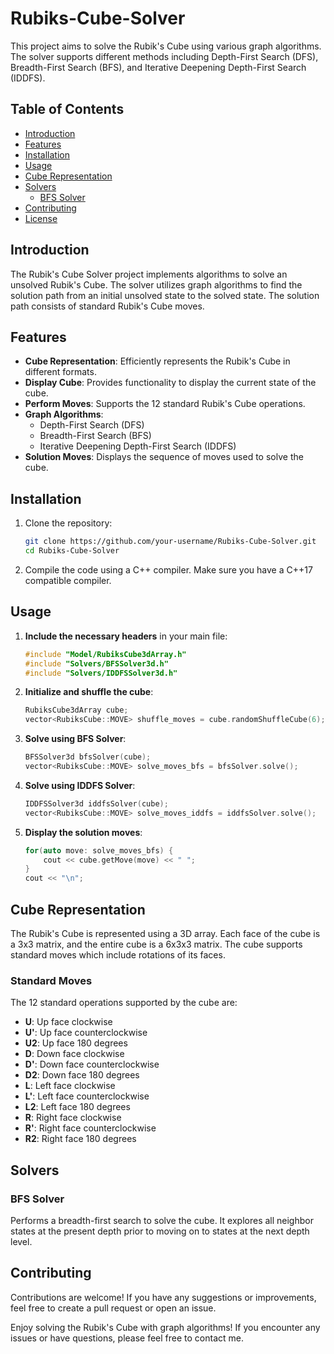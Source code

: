 # Rubiks-Cube-Solver

This project aims to solve the Rubik's Cube using various graph algorithms. The solver supports different methods including Depth-First Search (DFS), Breadth-First Search (BFS), and Iterative Deepening Depth-First Search (IDDFS).

## Table of Contents

- [Introduction](#introduction)
- [Features](#features)
- [Installation](#installation)
- [Usage](#usage)
- [Cube Representation](#cube-representation)
- [Solvers](#solvers)
  - [BFS Solver](#bfs-solver)
- [Contributing](#contributing)
- [License](#license)

## Introduction

The Rubik's Cube Solver project implements algorithms to solve an unsolved Rubik's Cube. The solver utilizes graph algorithms to find the solution path from an initial unsolved state to the solved state. The solution path consists of standard Rubik's Cube moves.

## Features

- **Cube Representation**: Efficiently represents the Rubik's Cube in different formats.
- **Display Cube**: Provides functionality to display the current state of the cube.
- **Perform Moves**: Supports the 12 standard Rubik's Cube operations.
- **Graph Algorithms**:
  - Depth-First Search (DFS)
  - Breadth-First Search (BFS)
  - Iterative Deepening Depth-First Search (IDDFS)
- **Solution Moves**: Displays the sequence of moves used to solve the cube.

## Installation

1. Clone the repository:
   ```sh
   git clone https://github.com/your-username/Rubiks-Cube-Solver.git
   cd Rubiks-Cube-Solver
   ```

2. Compile the code using a C++ compiler. Make sure you have a C++17 compatible compiler.

## Usage

1. **Include the necessary headers** in your main file:

   ```cpp
   #include "Model/RubiksCube3dArray.h"
   #include "Solvers/BFSSolver3d.h"
   #include "Solvers/IDDFSSolver3d.h"
   ```

2. **Initialize and shuffle the cube**:

   ```cpp
   RubiksCube3dArray cube;
   vector<RubiksCube::MOVE> shuffle_moves = cube.randomShuffleCube(6);
   ```

3. **Solve using BFS Solver**:

   ```cpp
   BFSSolver3d bfsSolver(cube);
   vector<RubiksCube::MOVE> solve_moves_bfs = bfsSolver.solve();
   ```

4. **Solve using IDDFS Solver**:

   ```cpp
   IDDFSSolver3d iddfsSolver(cube);
   vector<RubiksCube::MOVE> solve_moves_iddfs = iddfsSolver.solve();
   ```

5. **Display the solution moves**:

   ```cpp
   for(auto move: solve_moves_bfs) {
       cout << cube.getMove(move) << " ";
   }
   cout << "\n";
   ```

## Cube Representation

The Rubik's Cube is represented using a 3D array. Each face of the cube is a 3x3 matrix, and the entire cube is a 6x3x3 matrix. The cube supports standard moves which include rotations of its faces.

### Standard Moves

The 12 standard operations supported by the cube are:

- **U**: Up face clockwise
- **U'**: Up face counterclockwise
- **U2**: Up face 180 degrees
- **D**: Down face clockwise
- **D'**: Down face counterclockwise
- **D2**: Down face 180 degrees
- **L**: Left face clockwise
- **L'**: Left face counterclockwise
- **L2**: Left face 180 degrees
- **R**: Right face clockwise
- **R'**: Right face counterclockwise
- **R2**: Right face 180 degrees

## Solvers



### BFS Solver

Performs a breadth-first search to solve the cube. It explores all neighbor states at the present depth prior to moving on to states at the next depth level.


## Contributing

Contributions are welcome! If you have any suggestions or improvements, feel free to create a pull request or open an issue.


Enjoy solving the Rubik's Cube with graph algorithms! If you encounter any issues or have questions, please feel free to contact me.
